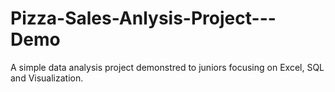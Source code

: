 # Pizza-Sales-Anlysis-Project---Demo
A simple data analysis project demonstred to juniors focusing on Excel, SQL and Visualization.
